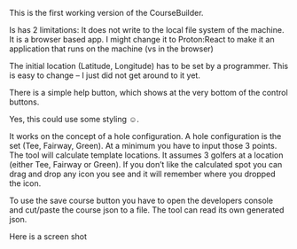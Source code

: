 This is the first working version of the CourseBuilder.  

Is has 2 limitations:
It does not write to the local file system of the machine. It is a browser based app.  I might change it to Proton:React to make it an application that runs on the machine (vs in the browser)

The initial location (Latitude, Longitude) has to be set by a programmer.  This is easy to change – I just did not get around to it yet.
 
There is a simple help button, which shows at the very bottom of the control buttons.  

Yes, this could use some styling ☺.
 
It works on the concept of a hole configuration.  A hole configuration is the set (Tee, Fairway, Green).  At a minimum you have to input those 3 points.  The tool will calculate template locations.  It assumes 3 golfers at a location (either Tee, Fairway or Green).  If you don’t like the calculated spot you can drag and drop any icon you see and it will remember where you dropped the icon.
 
To use the save course button you have to open the developers console and cut/paste the course json to a file.  The tool can read its own generated json.
 
 
Here is a screen shot
 

